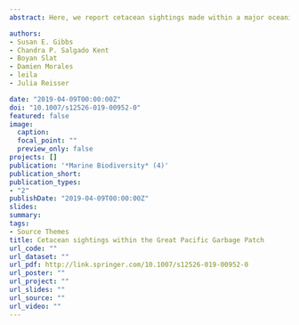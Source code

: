 ```yaml
---
abstract: Here, we report cetacean sightings made within a major oceanic accumulation zone for plastics, often referred to as the ‘Great Pacific Garbage Patch’ (GPGP). These cetacean records occurred in October 2016 and were made by sensors and trained observers aboard a Hercules C-130 aircraft surveying the GPGP at 400 m height and 140 knots speed. Four sperm whales (including a mother and calf pair), three beaked whales, two baleen whales, and at least five other cetaceans were observed. Many surface drifting plastics were also detected, including fishing nets, ropes, floats and fragmented debris. Some of these objects were close to the sighted mammals, posing entanglement and ingestion risks to animals using the GPGP as a migration corridor or core habitat. Our study demonstrates the potential exposure of several cetacean species to the high levels of plastic pollution in the area. Further research is required to evaluate the potential effects of the GPGP on marine mammal populations inhabiting the North Pacific.

authors:
- Susan E. Gibbs
- Chandra P. Salgado Kent 
- Boyan Slat
- Damien Morales
- leila
- Julia Reisser

date: "2019-04-09T00:00:00Z"
doi: "10.1007/s12526-019-00952-0"
featured: false
image:
  caption: 
  focal_point: ""
  preview_only: false
projects: []
publication: '*Marine Biodiversity* (4)'
publication_short: 
publication_types:
- "2"
publishDate: "2019-04-09T00:00:00Z"
slides: 
summary: 
tags:
- Source Themes
title: Cetacean sightings within the Great Pacific Garbage Patch
url_code: ""
url_dataset: ""
url_pdf: http://link.springer.com/10.1007/s12526-019-00952-0
url_poster: ""
url_project: ""
url_slides: ""
url_source: ""
url_video: ""
---
```

